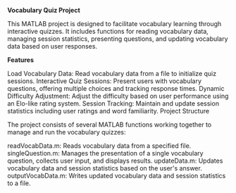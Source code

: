 **Vocabulary Quiz Project**

This MATLAB project is designed to facilitate vocabulary learning through interactive quizzes. It includes functions for reading vocabulary data, managing session statistics, presenting questions, and updating vocabulary data based on user responses.

**Features**

Load Vocabulary Data: Read vocabulary data from a file to initialize quiz sessions.
Interactive Quiz Sessions: Present users with vocabulary questions, offering multiple choices and tracking response times.
Dynamic Difficulty Adjustment: Adjust the difficulty based on user performance using an Elo-like rating system.
Session Tracking: Maintain and update session statistics including user ratings and word familiarity.
Project Structure

The project consists of several MATLAB functions working together to manage and run the vocabulary quizzes:

readVocabData.m: Reads vocabulary data from a specified file.
singleQuestion.m: Manages the presentation of a single vocabulary question, collects user input, and displays results.
updateData.m: Updates vocabulary data and session statistics based on the user's answer.
outputVocabData.m: Writes updated vocabulary data and session statistics to a file.
